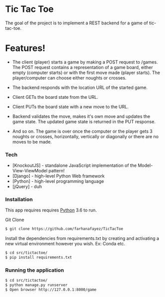 # Tic Tac Toe

The goal of the project is to implement a REST backend for a game of tic-tac-toe.

# Features!

- The client (player) starts a game by making a POST request to /games.
  The POST request contains a representation of a game board, either empty
  (computer starts) or with the first move made (player starts).
  The player/computer can choose either noughts or crosses.

- The backend responds with the location URL of the started game.

- Client GETs the board state from the URL.

- Client PUTs the board state with a new move to the URL.

- Backend validates the move, makes it's own move and updates the game state.
  The updated game state is returned in the PUT response.

- And so on. The game is over once the computer or the player gets 3 noughts
  or crosses, horizontally, vertically or diagonally or there are no moves to
  be made.

### Tech

* [KnockoutJS] - standalone JavaScript implementation of the Model-View-ViewModel pattern!
* [Django] - high-level Python Web framework
* [Python] - high-level programming language
* [jQuery] - duh

### Installation

This app requires requires [Python](https://www.python.org/) 3.6 to run.

Git Clone

```sh
$ git clone https://github.com/farhanafayez/TicTacToe
```

Install the dependencies from requirements.txt by creating and activating a new virtual environment however you wish. Ex: Conda etc.

```sh
$ cd src/tictactoe/
$ pip install requirements.txt
```

### Running the application

```sh
$ cd src/tictactoe/
$ python manage.py runserver
$ Open browser http://127.0.0.1:8000/game
```




